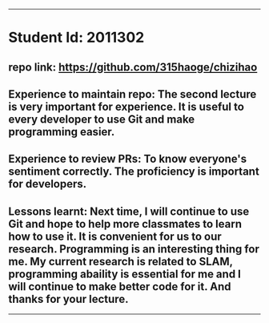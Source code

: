 ------------
# Student Id: 2011302
## repo link: https://github.com/315haoge/chizihao
## Experience to maintain repo: The second lecture is very important for experience. It is useful to every developer to use Git and make programming easier.
## Experience to review PRs: To know everyone's sentiment correctly. The proficiency is important for developers.
## Lessons learnt: Next time, I will continue to use Git and hope to help more classmates to learn how to use it. It is convenient for us to our research. Programming is an interesting thing for me. My current research is related to SLAM, programming abaility is essential for me and I will continue to make better code for it. And thanks for your lecture.
-------------
